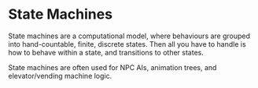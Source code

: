 # State Machines

State machines are a computational model,
where behaviours are grouped into hand-countable, finite, discrete states.
Then all you have to handle is how to behave within a state, and transitions to other states.

State machines are often used for NPC AIs, animation trees, and elevator/vending machine logic.